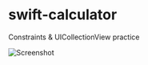 # swift-calculator

Constraints & UICollectionView practice

![Screenshot](https://raw.github.com/seijuroseta/swift-calculator/master/screen.png)

